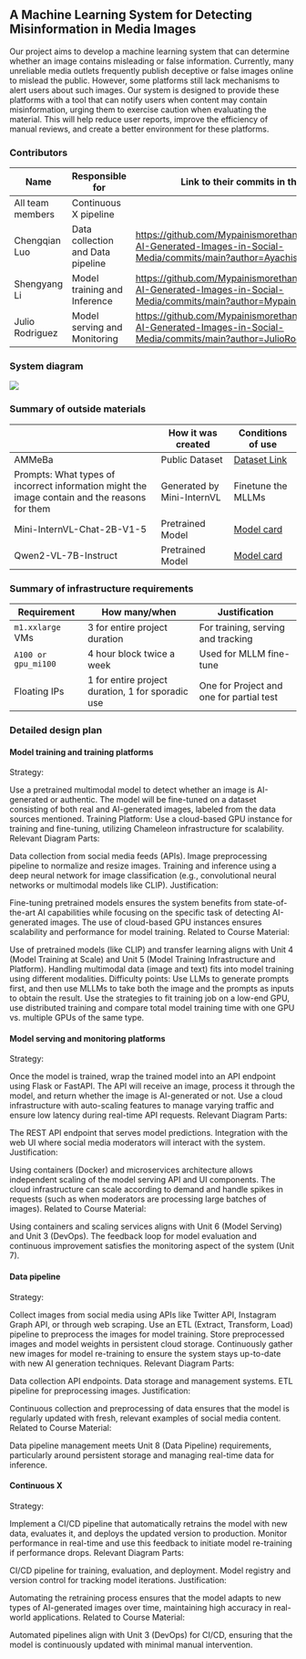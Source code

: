 
## A Machine Learning System for Detecting Misinformation in Media Images

<!-- 
Discuss: Value proposition: Your will propose a machine learning system that can be 
used in an existing business or service. (You should not propose a system in which 
a new business or service would be developed around the machine learning system.) 
Describe the value proposition for the machine learning system. What’s the (non-ML) 
status quo used in the business or service? What business metric are you going to be 
judged on? (Note that the “service” does not have to be for general users; you can 
propose a system for a science problem, for example.)
-->
Our project aims to develop a machine learning system that can determine whether an image contains misleading or false information. Currently, many unreliable media outlets frequently publish deceptive or false images online to mislead the public. However, some platforms still lack mechanisms to alert users about such images. Our system is designed to provide these platforms with a tool that can notify users when content may contain misinformation, urging them to exercise caution when evaluating the material. This will help reduce user reports, improve the efficiency of manual reviews, and create a better environment for these platforms.

### Contributors

<!-- Table of contributors and their roles. 
First row: define responsibilities that are shared by the team. 
Then, each row after that is: name of contributor, their role, and in the third column, 
you will link to their contributions. If your project involves multiple repos, you will 
link to their contributions in all repos here. -->

| Name                            | Responsible for                          | Link to their commits in this repo |
|---------------------------------|------------------------------------------|------------------------------------|
| All team members                | Continuous X pipeline                    |                                    |
| Chengqian Luo                   | Data collection and Data pipeline        |  https://github.com/Mypainismorethanyours/Detecting-AI-Generated-Images-in-Social-Media/commits/main?author=Ayachisan                                  |
| Shengyang Li                    | Model training and Inference                           | https://github.com/Mypainismorethanyours/Detecting-AI-Generated-Images-in-Social-Media/commits/main?author=Mypainismorethanyours                                   |
| Julio Rodriguez                 | Model serving and Monitoring	           | https://github.com/Mypainismorethanyours/Detecting-AI-Generated-Images-in-Social-Media/commits/main?author=JulioRodriguez289                                   |  



### System diagram

<!-- Overall digram of system. Doesn't need polish, does need to show all the pieces. 
Must include: all the hardware, all the containers/software platforms, all the models, 
all the data. -->
![](https://github.com/Mypainismorethanyours/Detecting-AI-Generated-Images-in-Social-Media/blob/main/System%20Diagram.png)


### Summary of outside materials

<!-- In a table, a row for each dataset, foundation model. 
Name of data/model, conditions under which it was created (ideally with links/references), 
conditions under which it may be used. -->

|              | How it was created | Conditions of use         |
|--------------|--------------------|---------------------------|
| AMMeBa       | Public Dataset     | [Dataset Link](https://www.kaggle.com/datasets/googleai/in-the-wild-misinformation-media)       |
| Prompts: What types of incorrect information might the image contain and the reasons for them      | Generated by Mini-InternVL| Finetune the MLLMs        |
| Mini-InternVL-Chat-2B-V1-5       | Pretrained  Model       | [Model card](https://huggingface.co/OpenGVLab/Mini-InternVL-Chat-2B-V1-5)|
| Qwen2-VL-7B-Instruct      | Pretrained  Model       |  [Model card](https://huggingface.co/Qwen/Qwen2-VL-7B-Instruct)                         |


### Summary of infrastructure requirements

<!-- Itemize all your anticipated requirements: What (`m1.medium` VM, `gpu_mi100`), 
how much/when, justification. Include compute, floating IPs, persistent storage. 
The table below shows an example, it is not a recommendation. -->

| Requirement         | How many/when                                     | Justification                          |
|---------------------|---------------------------------------------------|----------------------------------------|
| `m1.xxlarge` VMs     | 3 for entire project duration                     |For training, serving and tracking      |
| `A100 or gpu_mi100` | 4 hour block twice a week                         |Used for MLLM fine-tune                 |
| Floating IPs        | 1 for entire project duration, 1 for sporadic use |One for Project and one for partial test|

### Detailed design plan

<!-- In each section, you should describe (1) your strategy, (2) the relevant parts of the 
diagram, (3) justification for your strategy, (4) relate back to lecture material, 
(5) include specific numbers. -->

#### Model training and training platforms

<!-- Make sure to clarify how you will satisfy the Unit 4 and Unit 5 requirements, 
and which optional "difficulty" points you are attempting. -->
Strategy:

Use a pretrained multimodal model to detect whether an image is AI-generated or authentic. The model will be fine-tuned on a dataset consisting of both real and AI-generated images, labeled from the data sources mentioned.
Training Platform: Use a cloud-based GPU instance for training and fine-tuning, utilizing Chameleon infrastructure for scalability.
Relevant Diagram Parts:

Data collection from social media feeds (APIs).
Image preprocessing pipeline to normalize and resize images.
Training and inference using a deep neural network for image classification (e.g., convolutional neural networks or multimodal models like CLIP).
Justification:

Fine-tuning pretrained models ensures the system benefits from state-of-the-art AI capabilities while focusing on the specific task of detecting AI-generated images.
The use of cloud-based GPU instances ensures scalability and performance for model training.
Related to Course Material:

Use of pretrained models (like CLIP) and transfer learning aligns with Unit 4 (Model Training at Scale) and Unit 5 (Model Training Infrastructure and Platform).
Handling multimodal data (image and text) fits into model training using different modalities.
Difficulty points:
Use LLMs to generate prompts first, and then use MLLMs to take both the image and the prompts as inputs to obtain the result.
Use the strategies to fit training job on a low-end GPU, use distributed training and compare total model training time with one GPU vs. multiple GPUs of the same type.

#### Model serving and monitoring platforms

<!-- Make sure to clarify how you will satisfy the Unit 6 and Unit 7 requirements, 
and which optional "difficulty" points you are attempting. -->
Strategy:

Once the model is trained, wrap the trained model into an API endpoint using Flask or FastAPI. The API will receive an image, process it through the model, and return whether the image is AI-generated or not.
Use a cloud infrastructure with auto-scaling features to manage varying traffic and ensure low latency during real-time API requests.
Relevant Diagram Parts:

The REST API endpoint that serves model predictions.
Integration with the web UI where social media moderators will interact with the system.
Justification:

Using containers (Docker) and microservices architecture allows independent scaling of the model serving API and UI components.
The cloud infrastructure can scale according to demand and handle spikes in requests (such as when moderators are processing large batches of images).
Related to Course Material:

Using containers and scaling services aligns with Unit 6 (Model Serving) and Unit 3 (DevOps).
The feedback loop for model evaluation and continuous improvement satisfies the monitoring aspect of the system (Unit 7).

#### Data pipeline

<!-- Make sure to clarify how you will satisfy the Unit 8 requirements,  and which 
optional "difficulty" points you are attempting. -->
Strategy:

Collect images from social media using APIs like Twitter API, Instagram Graph API, or through web scraping.
Use an ETL (Extract, Transform, Load) pipeline to preprocess the images for model training.
Store preprocessed images and model weights in persistent cloud storage.
Continuously gather new images for model re-training to ensure the system stays up-to-date with new AI generation techniques.
Relevant Diagram Parts:

Data collection API endpoints.
Data storage and management systems.
ETL pipeline for preprocessing images.
Justification:

Continuous collection and preprocessing of data ensures that the model is regularly updated with fresh, relevant examples of social media content.
Related to Course Material:

Data pipeline management meets Unit 8 (Data Pipeline) requirements, particularly around persistent storage and managing real-time data for inference.

#### Continuous X

<!-- Make sure to clarify how you will satisfy the Unit 3 requirements,  and which 
optional "difficulty" points you are attempting. -->
Strategy:

Implement a CI/CD pipeline that automatically retrains the model with new data, evaluates it, and deploys the updated version to production.
Monitor performance in real-time and use this feedback to initiate model re-training if performance drops.
Relevant Diagram Parts:

CI/CD pipeline for training, evaluation, and deployment.
Model registry and version control for tracking model iterations.
Justification:

Automating the retraining process ensures that the model adapts to new types of AI-generated images over time, maintaining high accuracy in real-world applications.
Related to Course Material:

Automated pipelines align with Unit 3 (DevOps) for CI/CD, ensuring that the model is continuously updated with minimal manual intervention.



